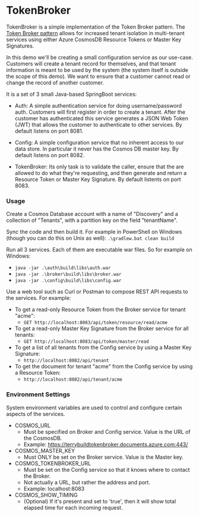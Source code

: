 # TokenBroker

TokenBroker is a simple implementation of the Token Broker pattern.  The [Token Broker pattern](/docs/TokenBrokerConcept.md) 
allows for increased tenant isolation in multi-tenant services using either Azure CosmosDB Resource 
Tokens or Master Key Signatures.

In this demo we'll be creating a small configuration service as our use-case.  Customers
will create a tenant record for themselves, and that tenant information is meant to be used by
the system (the system itself is outside the scope of this demo). We want to ensure that a customer 
cannot read or change the record of another customer.

It is a set of 3 small Java-based SpringBoot services:

- Auth: A simple authentication service for doing username/password auth. Customers will first
register in order to create a tenant. After the customer has authenticated this service 
generates a JSON Web Token (JWT) that allows the customer to authenticate to other services.
By default listens on port 8081.

- Config: A simple configuration service that no inherent access to our data store. In particular
it never has the Cosmos DB master key. By default listens on port 8082.

- TokenBroker: Its only task is to validate the caller, ensure that the are allowed to do
what they're requesting, and then generate and return a Resource Token or Master Key Signature.
By default listents on port 8083.

### Usage
Create a Cosmos Database account with a name of "Discovery" and a collection of "Tenants", with a 
partition key on the field "tenantName".

Sync the code and then build it.  For example in PowerShell on Windows (though you can do this on 
Unix as well): `.\gradlew.bat clean build`

Run all 3 services.  Each of them are executable war files.  So for example on Windows: 
- `java -jar .\auth\build\libs\auth.war`
- `java -jar .\broker\build\libs\broker.war`
- `java -jar .\config\build\libs\config.war`

Use a web tool such as Curl or Postman to compose REST API requests to the services.  For example:
- To get a read-only Resource Token from the Broker service for tenant "acme":
    - `GET http://localhost:8083/api/token/resource/read/acme`
- To get a read-only Master Key Signature from the Broker service for all tenants:
    - `GET http://localhost:8083/api/token/master/read`
- To get a list of all tenants from the Config service by using a Master Key Signature:
    - `http://localhost:8082/api/tenant`
- To get the document for tenant "acme" from the Config service by using a Resource Token:
    - `http://localhost:8082/api/tenant/acme`

### Environment Settings

System environment variables are used to control and configure certain aspects of the services.

- COSMOS_URL
    - Must be specified on Broker and Config service. Value is the URL of the CosmosDB.
    - Example: https://terrybuildtokenbroker.documents.azure.com:443/
- COSMOS_MASTER_KEY
    - Must ONLY be set on the Broker service. Value is the Master key.
- COSMOS_TOKENBROKER_URL
    - Must be set on the Config service so that it knows where to contact the Broker.
    - Not actually a URL, but rather the address and port.
    - Example: localhost:8083
- COSMOS_SHOW_TIMING
    - (Optional) If it's present and set to 'true', then it will show total elapsed time for each incoming request.
